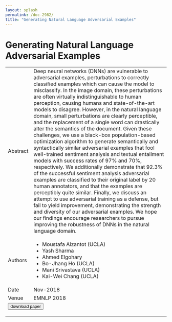 ```yaml
---
layout: splash
permalink: /doc-2982/
title: "Generating Natural Language Adversarial Examples"
---
```


# Generating Natural Language Adversarial Examples

<table>
    <tbody>
    <tr>
        <td>Abstract</td>
        <td>Deep neural networks (DNNs) are vulnerable to adversarial examples, perturbations to correctly classified examples which can cause the model to misclassify. In the image domain, these perturbations are often virtually indistinguishable to human perception, causing humans and state-of-the-art models to disagree. However, in the natural language domain, small perturbations are clearly perceptible, and the replacement of a single word can drastically alter the semantics of the document. Given these challenges, we use a black-box population-based optimization algorithm to generate semantically and syntactically similar adversarial examples that fool well-trained sentiment analysis and textual entailment models with success rates of 97% and 70%, respectively. We additionally demonstrate that 92.3% of the successful sentiment analysis adversarial examples are classified to their original label by 20 human annotators, and that the examples are perceptibly quite similar. Finally, we discuss an attempt to use adversarial training as a defense, but fail to yield improvement, demonstrating the strength and diversity of our adversarial examples. We hope our findings encourage researchers to pursue improving the robustness of DNNs in the natural language domain.</td>
    </tr>
    <tr>
        <td>Authors</td>
        <td>
            <ul>
                <li>Moustafa Alzantot (UCLA)</li>
                <li>Yash Sharma</li>
                <li>Ahmed Elgohary</li>
                <li>Bo-Jhang Ho (UCLA)</li>
                <li>Mani Srivastava (UCLA)</li>
                <li>Kai-Wei Chang (UCLA)</li>
            </ul>
        </td>
    </tr>
    <tr>
        <td>Date</td>
        <td>Nov-2018</td>
    </tr>
    <tr>
        <td>Venue</td>
        <td>EMNLP 2018</td>
    </tr>
        <tr>
            <td colspan="2">
                <form method="get" action="https://ibm.box.com/v/doc-2982-paper">
                    <button type="submit">download paper</button>
                </form>
            </td>
        </tr>
    </tbody>
</table>
